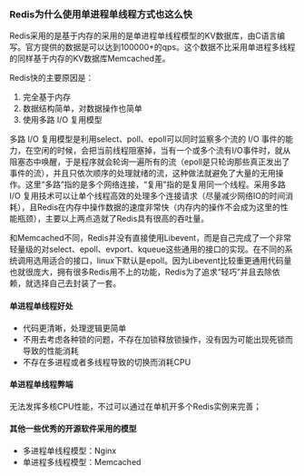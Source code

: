 ### Redis为什么使用单进程单线程方式也这么快

Redis采用的是基于内存的采用的是单进程单线程模型的KV数据库，由C语言编写。官方提供的数据是可以达到100000+的qps。这个数据不比采用单进程多线程的同样基于内存的KV数据库Memcached差。

Redis快的主要原因是：

1. 完全基于内存
2. 数据结构简单，对数据操作也简单
3. 使用多路 I/O 复用模型

多路 I/O 复用模型是利用select、poll、epoll可以同时监察多个流的 I/O 事件的能力，在空闲的时候，会把当前线程阻塞掉，当有一个或多个流有I/O事件时，就从阻塞态中唤醒，于是程序就会轮询一遍所有的流（epoll是只轮询那些真正发出了事件的流），并且只依次顺序的处理就绪的流，这种做法就避免了大量的无用操作。这里“多路”指的是多个网络连接，“复用”指的是复用同一个线程。采用多路 I/O 复用技术可以让单个线程高效的处理多个连接请求（尽量减少网络IO的时间消耗），且Redis在内存中操作数据的速度非常快（内存内的操作不会成为这里的性能瓶颈），主要以上两点造就了Redis具有很高的吞吐量。


和Memcached不同，Redis并没有直接使用Libevent，而是自己完成了一个非常轻量级的对select、epoll、evport、kqueue这些通用的接口的实现。在不同的系统调用选用适合的接口，linux下默认是epoll。因为Libevent比较重更通用代码量也就很庞大，拥有很多Redis用不上的功能，Redis为了追求“轻巧”并且去除依赖，就选择自己去封装了一套。


#### 单进程单线程好处
- 代码更清晰，处理逻辑更简单
- 不用去考虑各种锁的问题，不存在加锁释放锁操作，没有因为可能出现死锁而导致的性能消耗
- 不存在多进程或者多线程导致的切换而消耗CPU

#### 单进程单线程弊端
无法发挥多核CPU性能，不过可以通过在单机开多个Redis实例来完善；

#### 其他一些优秀的开源软件采用的模型

- 多进程单线程模型：Nginx
- 单进程多线程模型：Memcached